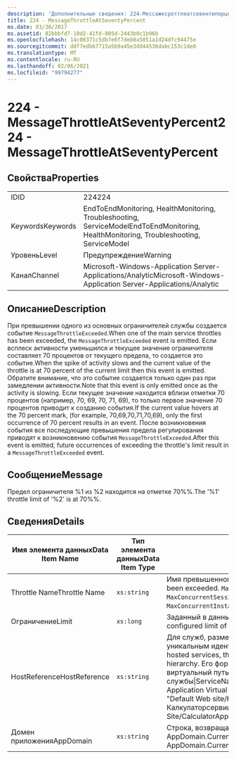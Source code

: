 ```yaml
---
description: 'Дополнительные сведения: 224-Мессажесроттлеатсевентиперцент'
title: 224 - MessageThrottleAtSeventyPercent
ms.date: 03/30/2017
ms.assetid: 82bbbfd7-10d2-41fd-805d-2443b0c1b96b
ms.openlocfilehash: 14c08371c5db7e6f7deb0a5851a1d24dfc94475e
ms.sourcegitcommit: ddf7edb67715a5b9a45e3dd44536dabc153c1de0
ms.translationtype: MT
ms.contentlocale: ru-RU
ms.lasthandoff: 02/06/2021
ms.locfileid: "99794277"
---
```

# <a name="224---messagethrottleatseventypercent"></a><span data-ttu-id="9ff83-103">224 - MessageThrottleAtSeventyPercent</span><span class="sxs-lookup"><span data-stu-id="9ff83-103">224 - MessageThrottleAtSeventyPercent</span></span>

## <a name="properties"></a><span data-ttu-id="9ff83-104">Свойства</span><span class="sxs-lookup"><span data-stu-id="9ff83-104">Properties</span></span>  
  
|||  
|-|-|  
|<span data-ttu-id="9ff83-105">ID</span><span class="sxs-lookup"><span data-stu-id="9ff83-105">ID</span></span>|<span data-ttu-id="9ff83-106">224</span><span class="sxs-lookup"><span data-stu-id="9ff83-106">224</span></span>|  
|<span data-ttu-id="9ff83-107">Keywords</span><span class="sxs-lookup"><span data-stu-id="9ff83-107">Keywords</span></span>|<span data-ttu-id="9ff83-108">EndToEndMonitoring, HealthMonitoring, Troubleshooting, ServiceModel</span><span class="sxs-lookup"><span data-stu-id="9ff83-108">EndToEndMonitoring, HealthMonitoring, Troubleshooting, ServiceModel</span></span>|  
|<span data-ttu-id="9ff83-109">Уровень</span><span class="sxs-lookup"><span data-stu-id="9ff83-109">Level</span></span>|<span data-ttu-id="9ff83-110">Предупреждение</span><span class="sxs-lookup"><span data-stu-id="9ff83-110">Warning</span></span>|  
|<span data-ttu-id="9ff83-111">Канал</span><span class="sxs-lookup"><span data-stu-id="9ff83-111">Channel</span></span>|<span data-ttu-id="9ff83-112">Microsoft-Windows-Application Server-Applications/Analytic</span><span class="sxs-lookup"><span data-stu-id="9ff83-112">Microsoft-Windows-Application Server-Applications/Analytic</span></span>|  
  
## <a name="description"></a><span data-ttu-id="9ff83-113">Описание</span><span class="sxs-lookup"><span data-stu-id="9ff83-113">Description</span></span>  

 <span data-ttu-id="9ff83-114">При превышении одного из основных ограничителей службы создается событие `MessageThrottleExceeded`.</span><span class="sxs-lookup"><span data-stu-id="9ff83-114">When one of the main service throttles has been exceeded, the `MessageThrottleExceeded` event is emitted.</span></span> <span data-ttu-id="9ff83-115">Если всплеск активности уменьшился и текущее значение ограничителя составляет 70 процентов от текущего предела, то создается это событие.</span><span class="sxs-lookup"><span data-stu-id="9ff83-115">When the spike of activity slows and the current value of the throttle is at 70 percent of the current limit then this event is emitted.</span></span> <span data-ttu-id="9ff83-116">Обратите внимание, что это событие создается только один раз при замедлении активности.</span><span class="sxs-lookup"><span data-stu-id="9ff83-116">Note that this event is only emitted once as the activity is slowing.</span></span> <span data-ttu-id="9ff83-117">Если текущее значение находится вблизи отметки 70 процентов (например, 70, 69, 70, 71, 69), то только первое значение 70 процентов приводит к созданию события.</span><span class="sxs-lookup"><span data-stu-id="9ff83-117">If the current value hovers at the 70 percent mark, (for example, 70,69,70,71,70,69), only the first occurrence of 70 percent results in an event.</span></span> <span data-ttu-id="9ff83-118">После возникновения события все последующие превышения предела регулирования приводят к возникновению события `MessageThrottleExceeded`.</span><span class="sxs-lookup"><span data-stu-id="9ff83-118">After this event is emitted, future occurrences of exceeding the throttle's limit result in a `MessageThrottleExceeded` event.</span></span>  
  
## <a name="message"></a><span data-ttu-id="9ff83-119">Сообщение</span><span class="sxs-lookup"><span data-stu-id="9ff83-119">Message</span></span>  

 <span data-ttu-id="9ff83-120">Предел ограничителя %1 из %2 находится на отметке 70%%.</span><span class="sxs-lookup"><span data-stu-id="9ff83-120">The '%1' throttle limit of '%2' is at 70%%.</span></span>  
  
## <a name="details"></a><span data-ttu-id="9ff83-121">Сведения</span><span class="sxs-lookup"><span data-stu-id="9ff83-121">Details</span></span>  
  
|<span data-ttu-id="9ff83-122">Имя элемента данных</span><span class="sxs-lookup"><span data-stu-id="9ff83-122">Data Item Name</span></span>|<span data-ttu-id="9ff83-123">Тип элемента данных</span><span class="sxs-lookup"><span data-stu-id="9ff83-123">Data Item Type</span></span>|<span data-ttu-id="9ff83-124">Описание</span><span class="sxs-lookup"><span data-stu-id="9ff83-124">Description</span></span>|  
|--------------------|--------------------|-----------------|  
|<span data-ttu-id="9ff83-125">Throttle Name</span><span class="sxs-lookup"><span data-stu-id="9ff83-125">Throttle Name</span></span>|`xs:string`|<span data-ttu-id="9ff83-126">Имя превышенного ограничителя.</span><span class="sxs-lookup"><span data-stu-id="9ff83-126">The name of the throttle that has been exceeded.</span></span> <span data-ttu-id="9ff83-127">`MaxConcurrentCalls`, `MaxConcurrentInstances` либо `MaxConcurrentSessions`,</span><span class="sxs-lookup"><span data-stu-id="9ff83-127">Either `MaxConcurrentCalls`, `MaxConcurrentInstances`, or `MaxConcurrentSessions`,</span></span>|  
|<span data-ttu-id="9ff83-128">Ограничение</span><span class="sxs-lookup"><span data-stu-id="9ff83-128">Limit</span></span>|`xs:long`|<span data-ttu-id="9ff83-129">Заданный в данный момент предел ограничителя.</span><span class="sxs-lookup"><span data-stu-id="9ff83-129">The currently configured limit of the throttle.</span></span>|  
|<span data-ttu-id="9ff83-130">HostReference</span><span class="sxs-lookup"><span data-stu-id="9ff83-130">HostReference</span></span>|`xs:string`|<span data-ttu-id="9ff83-131">Для служб, размещенных на веб-узле, это поле является уникальным идентификатором службы в веб-иерархии.</span><span class="sxs-lookup"><span data-stu-id="9ff83-131">For Web-hosted services, this field uniquely identifies the service in the Web hierarchy.</span></span> <span data-ttu-id="9ff83-132">Его формат определяется как "имя веб-сайта виртуальный путь к приложению&#124;виртуальный путь службы&#124;ServiceName".</span><span class="sxs-lookup"><span data-stu-id="9ff83-132">Its format is defined as 'Web Site Name Application Virtual Path&#124;Service Virtual Path&#124;ServiceName'.</span></span> <span data-ttu-id="9ff83-133">Пример: "Default Web site/Калкулатораппликатион&#124;/Калкулаторсервице.СВК&#124;CalculatorService".</span><span class="sxs-lookup"><span data-stu-id="9ff83-133">Example: 'Default Web Site/CalculatorApplication&#124;/CalculatorService.svc&#124;CalculatorService'.</span></span>|  
|<span data-ttu-id="9ff83-134">Домен приложения</span><span class="sxs-lookup"><span data-stu-id="9ff83-134">AppDomain</span></span>|`xs:string`|<span data-ttu-id="9ff83-135">Строка, возвращаемая AppDomain.CurrentDomain.FriendlyName.</span><span class="sxs-lookup"><span data-stu-id="9ff83-135">The string returned by AppDomain.CurrentDomain.FriendlyName.</span></span>|
